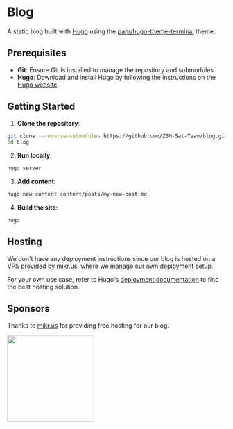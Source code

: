 # Blog

A static blog built with [Hugo](https://gohugo.io/) using the [panr/hugo-theme-terminal](https://github.com/panr/hugo-theme-terminal) theme.

## Prerequisites

- **Git**: Ensure Git is installed to manage the repository and submodules.
- **Hugo**: Download and install Hugo by following the instructions on the [Hugo website](https://gohugo.io/getting-started/installing/).

## Getting Started

1. **Clone the repository**:

```bash
git clone --recurse-submodules https://github.com/ZSM-Sat-Team/blog.git blog
cd blog
```

2. **Run locally**:

```bash
hugo server
```

3. **Add content**:

```bash
hugo new content content/posts/my-new-post.md
```

4. **Build the site**:
   
```bash
hugo
```

## Hosting

We don't have any deployment instructions since our blog is hosted on a VPS provided by [mikr.us](https://mikr.us), where we manage our own deployment setup.

For your own use case, refer to Hugo's [deployment documentation](https://gohugo.io/hosting-and-deployment/) to find the best hosting solution.

## Sponsors

Thanks to [mikr.us](https://mikr.us) for providing free hosting for our blog.

<a href="https://mikr.us"><img height="200" src="https://github.com/user-attachments/assets/c76ba45d-ff8e-4b39-afc6-465ab86bc688" /></a>

